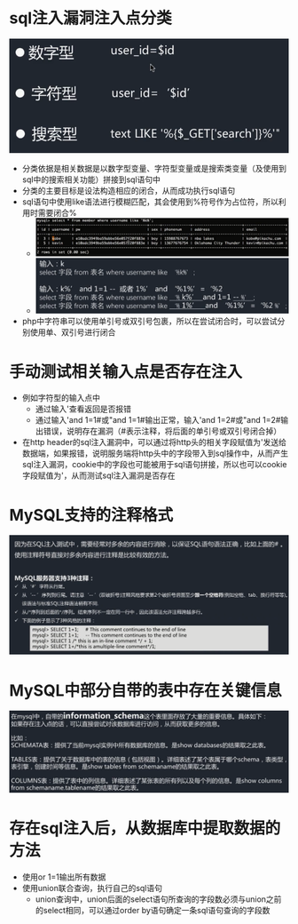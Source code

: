 # sql注入漏洞注入点分类
![](pic/2021-08-26-20-09-34.png)
- 分类依据是相关数据是以数字型变量、字符型变量或是搜索类变量（及使用到sql中的搜索相关功能）拼接到sql语句中
- 分类的主要目标是设法构造相应的闭合，从而成功执行sql语句
- sql语句中使用like语法进行模糊匹配，其会使用到%符号作为占位符，所以利用时需要闭合%
  - ![](pic/2021-08-26-20-26-46.png)
  - ![](pic/2021-08-26-20-45-22.png)
- php中字符串可以使用单引号或双引号包裹，所以在尝试闭合时，可以尝试分别使用单、双引号进行闭合
# 手动测试相关输入点是否存在注入
- 例如字符型的输入点中
  - 通过输入'查看返回是否报错
  - 通过输入'and 1=1#或"and 1=1#输出正常，输入'and 1=2#或"and 1=2#输出错误，说明存在漏洞（#表示注释，将后面的单引号或双引号闭合掉）
- 在http header的sql注入漏洞中，可以通过将http头的相关字段赋值为'发送给数据端，如果报错，说明服务端将http头中的字段带入到sql操作中，从而产生sql注入漏洞，cookie中的字段也可能被用于sql语句拼接，所以也可以cookie字段赋值为'，从而测试sql注入漏洞是否存在
# MySQL支持的注释格式
![](pic/2021-08-26-20-47-47.png)
# MySQL中部分自带的表中存在关键信息
![](pic/2021-08-26-21-05-46.png)
# 存在sql注入后，从数据库中提取数据的方法
- 使用or 1=1输出所有数据
- 使用union联合查询，执行自己的sql语句
  - union查询中，union后面的select语句所查询的字段数必须与union之前的select相同，可以通过order by语句确定一条sql语句查询的字段数
